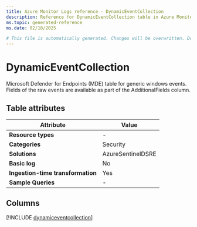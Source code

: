```yaml
---
title: Azure Monitor Logs reference - DynamicEventCollection
description: Reference for DynamicEventCollection table in Azure Monitor Logs.
ms.topic: generated-reference
ms.date: 02/18/2025

# This file is automatically generated. Changes will be overwritten. Do not change this file directly.
---
```


# DynamicEventCollection

Microsoft Defender for Endpoints (MDE) table for generic windows events. Fields of the raw events are available as part of the AdditionalFields column.


## Table attributes

|Attribute|Value|
|---|---|
|**Resource types**|-|
|**Categories**|Security|
|**Solutions**| AzureSentinelDSRE|
|**Basic log**|No|
|**Ingestion-time transformation**|Yes|
|**Sample Queries**|-|



## Columns
  
[!INCLUDE [dynamiceventcollection](~/reusable-content/ce-skilling/azure/includes/azure-monitor/reference/tables/dynamiceventcollection-include.md)]
